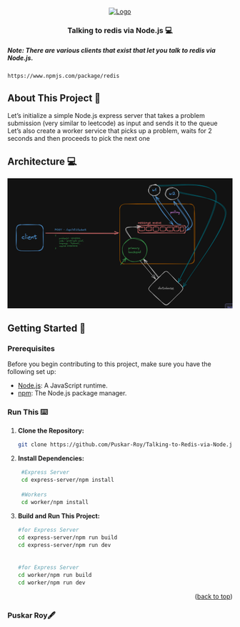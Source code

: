 <a name="readme-top"></a>

<br />
<div align="center">
  
 
<a href="https://github.com/Puskar-Roy/Attendance-System---Backend">
    <img src="https://assets.northflank.com/noderedis_bd32becbf1.png" alt="Logo" width="300" height="120">
  </a>
  
<h3 align="center">Talking to redis via Node.js 💻 </h3>
  
</div>

##### Note: _There are various clients that exist that let you talk to redis via Node.js._

```bash
https://www.npmjs.com/package/redis

```

## About This Project 🌟

Let’s initialize a simple Node.js express server that takes a problem submission (very similar to leetcode) as input and sends it to the queue
Let’s also create a worker service that picks up a problem, waits for 2 seconds and then proceeds to pick the next one

## Architecture 💻


![bingoctfgogreenlandingpage](./assets/Leetcode-System.png)


## Getting Started 🚀

### Prerequisites

Before you begin contributing to this project, make sure you have the following set up:

- [Node.js](https://nodejs.org/): A JavaScript runtime.
- [npm](https://www.npmjs.com/): The Node.js package manager.

### Run This ⌨️

1. **Clone the Repository:**
   ```bash
   git clone https://github.com/Puskar-Roy/Talking-to-Redis-via-Node.js
   ```
2. **Install Dependencies:**
   ```bash
    #Express Server
    cd express-server/npm install

    #Workers
    cd worker/npm install
   ```

3. **Build and Run This Project:**

   ```bash
   #for Express Server
   cd express-server/npm run build
   cd express-server/npm run dev


   #for Express Server
   cd worker/npm run build
   cd worker/npm run dev
   ```



<p align="right">(<a href="#readme-top">back to top</a>)</p>

### Puskar Roy🖋️
